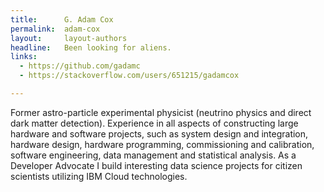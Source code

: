 ```yaml
---
title:      G. Adam Cox
permalink:  adam-cox
layout:     layout-authors
headline:   Been looking for aliens.
links: 
  - https://github.com/gadamc
  - https://stackoverflow.com/users/651215/gadamcox

---
```


Former astro-particle experimental physicist (neutrino physics and direct dark matter detection). Experience in all aspects of constructing large hardware and software projects, such as system design and integration, hardware design, hardware programming, commissioning and calibration, software engineering, data management and statistical analysis. As a Developer Advocate I build interesting data science projects for citizen scientists utilizing IBM Cloud technologies.